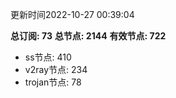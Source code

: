 更新时间2022-10-27 00:39:04

**总订阅: 73**
**总节点: 2144**
**有效节点: 722**
- ss节点: 410
- v2ray节点: 234
- trojan节点: 78
